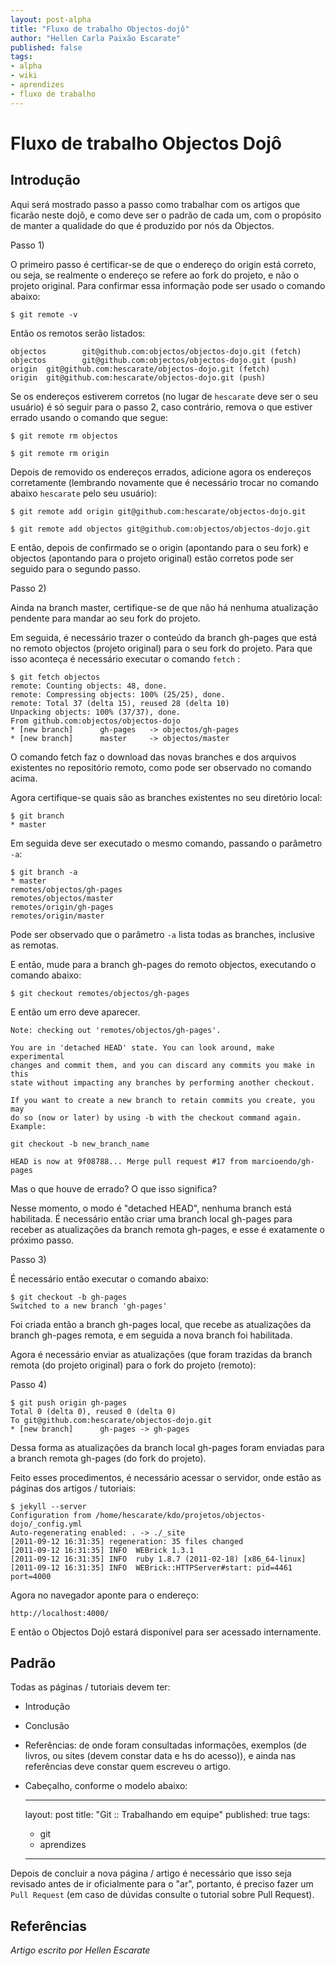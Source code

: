 ```yaml
---
layout: post-alpha
title: "Fluxo de trabalho Objectos-dojô"
author: "Hellen Carla Paixão Escarate"
published: false
tags:
- alpha
- wiki
- aprendizes
- fluxo de trabalho
---
```


# Fluxo de trabalho Objectos Dojô

## Introdução

Aqui será mostrado passo a passo como trabalhar com os artigos que ficarão neste dojô, e como deve ser o
padrão de cada um, com o propósito de manter a qualidade do que é produzido por nós da Objectos.

Passo 1)

O primeiro passo é certificar-se de que o endereço do origin está correto, ou seja, se realmente o endereço se refere 
ao fork do projeto, e não o projeto original. Para confirmar essa informação pode ser usado o comando abaixo:

    $ git remote -v

Então os remotos serão listados:

    objectos        git@github.com:objectos/objectos-dojo.git (fetch)
    objectos        git@github.com:objectos/objectos-dojo.git (push)
    origin  git@github.com:hescarate/objectos-dojo.git (fetch)
    origin  git@github.com:hescarate/objectos-dojo.git (push)

Se os endereços estiverem corretos (no lugar de `hescarate` deve ser o seu usuário) é só seguir para o passo 2, caso
contrário, remova o que estiver errado usando o comando que segue:

    $ git remote rm objectos

    $ git remote rm origin

Depois de removido os endereços errados, adicione agora os endereços corretamente (lembrando novamente que é necessário 
trocar no comando abaixo `hescarate` pelo seu usuário):

    $ git remote add origin git@github.com:hescarate/objectos-dojo.git

    $ git remote add objectos git@github.com:objectos/objectos-dojo.git

E então, depois de confirmado se o origin (apontando para o seu fork) e objectos (apontando para o projeto original)
estão corretos pode ser seguido para o segundo passo. 

Passo 2) 

Ainda na branch master, certifique-se de que não há nenhuma atualização pendente para mandar ao seu fork do projeto.

Em seguida, é necessário trazer o conteúdo da branch gh-pages que está no remoto objectos (projeto original) para o seu
fork do projeto. Para que isso aconteça é necessário executar o comando `fetch` :

    $ git fetch objectos
    remote: Counting objects: 48, done.
    remote: Compressing objects: 100% (25/25), done.
    remote: Total 37 (delta 15), reused 28 (delta 10)
    Unpacking objects: 100% (37/37), done.
    From github.com:objectos/objectos-dojo
    * [new branch]      gh-pages   -> objectos/gh-pages
    * [new branch]      master     -> objectos/master

O comando fetch faz o download das novas branches e dos arquivos existentes no repositório remoto, como pode ser
observado no comando acima.

Agora certifique-se quais são as branches existentes no seu diretório local:

    $ git branch
    * master

Em seguida deve ser executado o mesmo comando, passando o parâmetro `-a`:

    $ git branch -a
    * master
    remotes/objectos/gh-pages
    remotes/objectos/master
    remotes/origin/gh-pages
    remotes/origin/master

Pode ser observado que o parâmetro `-a` lista todas as branches, inclusive as remotas.

E então, mude para a branch gh-pages do remoto objectos, executando o comando abaixo:

    $ git checkout remotes/objectos/gh-pages

E então um erro deve aparecer.

    Note: checking out 'remotes/objectos/gh-pages'.

    You are in 'detached HEAD' state. You can look around, make experimental
    changes and commit them, and you can discard any commits you make in this
    state without impacting any branches by performing another checkout.

    If you want to create a new branch to retain commits you create, you may
    do so (now or later) by using -b with the checkout command again. Example:

    git checkout -b new_branch_name

    HEAD is now at 9f08788... Merge pull request #17 from marcioendo/gh-pages

Mas o que houve de errado? O que isso significa?

Nesse momento, o modo é "detached HEAD", nenhuma branch está habilitada. É necessário então criar uma branch local 
gh-pages para receber as atualizações da branch remota gh-pages, e esse é exatamente o próximo passo. 

Passo 3) 

É necessário então executar o comando abaixo: 

    $ git checkout -b gh-pages
    Switched to a new branch 'gh-pages'

Foi criada então a branch gh-pages local, que recebe as atualizações da branch gh-pages remota, e em seguida a nova 
branch foi habilitada. 

Agora é necessário enviar as atualizações (que foram trazidas da branch remota (do projeto original) para o fork do 
projeto (remoto):

Passo 4)

    $ git push origin gh-pages
    Total 0 (delta 0), reused 0 (delta 0)
    To git@github.com:hescarate/objectos-dojo.git
    * [new branch]      gh-pages -> gh-pages

Dessa forma as atualizações da branch local gh-pages foram enviadas para a branch remota gh-pages (do fork do projeto). 

Feito esses procedimentos, é necessário acessar o servidor, onde estão as páginas dos artigos / tutoriais:

    $ jekyll --server
    Configuration from /home/hescarate/kdo/projetos/objectos-dojo/_config.yml
    Auto-regenerating enabled: . -> ./_site
    [2011-09-12 16:31:35] regeneration: 35 files changed
    [2011-09-12 16:31:35] INFO  WEBrick 1.3.1
    [2011-09-12 16:31:35] INFO  ruby 1.8.7 (2011-02-18) [x86_64-linux]
    [2011-09-12 16:31:35] INFO  WEBrick::HTTPServer#start: pid=4461 port=4000

Agora no navegador aponte para o endereço:

    http://localhost:4000/

E então o Objectos Dojô estará disponível para ser acessado internamente.

## Padrão

Todas as páginas / tutoriais devem ter:

- Introdução

- Conclusão

- Referências: de onde foram consultadas informações, exemplos (de livros, ou sites (devem constar data e hs do
  acesso)), e ainda nas referências deve constar quem escreveu o artigo.

- Cabeçalho, conforme o modelo abaixo:

    ---
    layout: post
    title: "Git :: Trabalhando em equipe"
    published: true
    tags:
    - git
    - aprendizes
    ---

Depois de concluir a nova página / artigo é necessário que isso seja revisado antes de ir oficialmente para o "ar",
portanto, é preciso fazer um `Pull Request` (em caso de dúvidas consulte o tutorial sobre Pull Request).

## Referências

_Artigo escrito por Hellen Escarate_















































